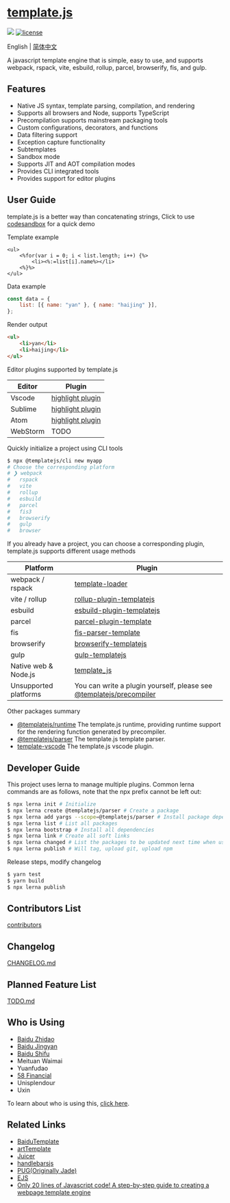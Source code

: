 # [template.js](https://github.com/yanhaijing/template.js)

[![](https://img.shields.io/badge/Powered%20by-jslib%20base-brightgreen.svg)](https://github.com/yanhaijing/jslib-base)
[![license](https://img.shields.io/badge/license-MIT-blue.svg)](https://github.com/yanhaijing/template.js/blob/master/LICENSE)

English | [简体中文](./README.zh-CN.md)

A javascript template engine that is simple, easy to use, and supports webpack, rspack, vite, esbuild, rollup, parcel, browserify, fis, and gulp.

## Features

-   Native JS syntax, template parsing, compilation, and rendering
-   Supports all browsers and Node, supports TypeScript
-   Precompilation supports mainstream packaging tools
-   Custom configurations, decorators, and functions
-   Data filtering support
-   Exception capture functionality
-   Subtemplates
-   Sandbox mode
-   Supports JIT and AOT compilation modes
-   Provides CLI integrated tools
-   Provides support for editor plugins

## User Guide

template.js is a better way than concatenating strings, Click to use [codesandbox](https://codesandbox.io/s/template-js-demo-6xgjxw?file=/src/index.mjs) for a quick demo

Template example

```
<ul>
    <%for(var i = 0; i < list.length; i++) {%>
        <li><%:=list[i].name%></li>
    <%}%>
</ul>
```

Data example

```js
const data = {
    list: [{ name: "yan" }, { name: "haijing" }],
};
```

Render output

```html
<ul>
    <li>yan</li>
    <li>haijing</li>
</ul>
```

Editor plugins supported by template.js

| Editor   | Plugin                                                                                      |
| -------- | ----------------------------------------------------------------------------------------- |
| Vscode   | [highlight plugin](https://marketplace.visualstudio.com/items?itemName=yanhaijing1234.templatejs) |
| Sublime  | [highlight plugin](https://packagecontrol.io/packages/templatejs)                                 |
| Atom     | [highlight plugin](https://atom.io/packages/language-templatejs)                                  |
| WebStorm | TODO                                                                                      |

Quickly initialize a project using CLI tools

```bash
$ npx @templatejs/cli new myapp
# Choose the corresponding platform
# ❯ webpack
#   rspack
#   vite
#   rollup
#   esbuild
#   parcel
#   fis3
#   browserify
#   gulp
#   browser
```

If you already have a project, you can choose a corresponding plugin, template.js supports different usage methods

| Platform             | Plugin                                                                                                                             |
| ---------------- | -------------------------------------------------------------------------------------------------------------------------------- |
| webpack / rspack | [template-loader](https://github.com/yanhaijing/template.js/blob/master/packages/template-loader)                                |
| vite / rollup    | [rollup-plugin-templatejs](https://github.com/yanhaijing/template.js/blob/master/packages/rollup-plugin-templatejs)              |
| esbuild          | [esbuild-plugin-templatejs](https://github.com/yanhaijing/template.js/blob/master/packages/esbuild-plugin-templatejs)            |
| parcel           | [parcel-plugin-template](https://github.com/yanhaijing/template.js/blob/master/packages/parcel-plugin-template)                  |
| fis              | [fis-parser-template](https://github.com/yanhaijing/template.js/blob/master/packages/fis-parser-template)                        |
| browserify       | [browserify-templatejs](https://github.com/yanhaijing/template.js/blob/master/packages/browserify-templatejs)                    |
| gulp             | [gulp-templatejs](https://github.com/yanhaijing/template.js/blob/master/packages/gulp-templatejs)                                |
| Native web & Node.js | [template_js](https://github.com/yanhaijing/template.js/blob/master/packages/template)                                           |
| Unsupported platforms     | You can write a plugin yourself, please see [@templatejs/precompiler](https://github.com/yanhaijing/template.js/blob/master/packages/precompiler) |

Other packages summary

-   [@templatejs/runtime](https://github.com/yanhaijing/template.js/blob/master/packages/runtime) The template.js runtime, providing runtime support for the rendering function generated by precompiler.
-   [@templatejs/parser](https://github.com/yanhaijing/template.js/blob/master/packages/parser) The template.js template parser.
-   [template-vscode](https://github.com/yanhaijing/template-vscode) The template.js vscode plugin.

## Developer Guide

This project uses lerna to manage multiple plugins. Common lerna commands are as follows, note that the npx prefix cannot be left out:

```bash
$ npx lerna init # Initialize
$ npx lerna create @templatejs/parser # Create a package
$ npx lerna add yargs --scope=@templatejs/parser # Install package dependencies
$ npx lerna list # List all packages
$ npx lerna bootstrap # Install all dependencies
$ npx lerna link # Create all soft links
$ npx lerna changed # List the packages to be updated next time when using lerna publish
$ npx lerna publish # Will tag, upload git, upload npm
```

Release steps, modify changelog

```bash
$ yarn test
$ yarn build
$ npx lerna publish
```

## Contributors List

[contributors](https://github.com/yanhaijing/template.js/graphs/contributors)

## Changelog

[CHANGELOG.md](https://github.com/yanhaijing/template.js/blob/master/CHANGELOG.md)

## Planned Feature List

[TODO.md](https://github.com/yanhaijing/template.js/blob/master/TODO.md)

## Who is Using

-   [Baidu Zhidao](http://zhidao.baidu.com/)
-   [Baidu Jingyan](http://jingyan.baidu.com/)
-   [Baidu Shifu](http://shifu.baidu.com/)
-   Meituan Waimai
-   Yuanfudao
-   [58 Financial](https://npm.taobao.org/package/jr58)
-   Unisplendour
-   Uxin

To learn about who is using this, [click here](https://github.com/yanhaijing/template.js/issues/6).

## Related Links

-   [BaiduTemplate](http://tangram.baidu.com/BaiduTemplate/)
-   [artTemplate](https://github.com/aui/artTemplate/)
-   [Juicer](https://github.com/PaulGuo/Juicer)
-   [handlebarsjs](http://handlebarsjs.com/)
-   [PUG(Originally Jade)](https://pugjs.org/api/getting-started.html)
-   [EJS](https://ejs.co/)
-   [Only 20 lines of Javascript code! A step-by-step guide to creating a webpage template engine](https://juejin.im/entry/56258da860b294bcf7955883)
